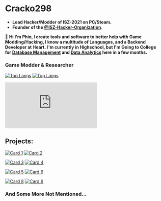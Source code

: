 # Cracko298
- **Lead Hacker/Modder of ISZ-2021 on PC/Steam.**
- **Founder of the [@ISZ-Hacker-Organization](https://github.com/ISZ-Hacker-Organization).**

:wave: **Hi I'm Phin, I create tools and software to better help with Game Modding/Hacking, I know a multitude of Languages, and a Backend Developer at Heart.**
**I'm currently in Highschool, but I'm Going to College for <ins>Database Management</ins> and <ins>Data Analytics</ins> here in a few months.**

### Game Modder & Researcher

[![Top Langs](https://github-readme-stats-git-masterrstaa-rickstaa.vercel.app/api/top-langs/?username=Cracko298&show_icons=true&langs_count=8&layout=donut&theme=dark&hide=html,scss,stylus,blade,jupyter%20notebook,tex,tcl,css,nix,javascript,gdb,glsl&show=prs_merged)](https://github.com/Cracko298)
[![Top Langs](https://github-readme-stats.vercel.app/api?username=Cracko298&theme=dark&show_icons=true)](https://github.com/Cracko298)

<embed src="https://skyline.github.com/cracko298/2023">

## Projects:

[![Card 1](https://github-readme-stats.vercel.app/api/pin/?username=Cracko298&repo=ISZ-2021-Plugin&show_icons=true&theme=dark)](https://github.com/Cracko298/ISZ-2021-Plugin)
[![Card 2](https://github-readme-stats.vercel.app/api/pin/?username=ISZ-Hacker-Organization&repo=I2plg-Loader&show_icons=true&theme=dark)](https://github.com/ISZ-Hacker-Organization/I2plg-Loader)

[![Card 3](https://github-readme-stats.vercel.app/api/pin/?username=ISZ-Hacker-Organization&repo=ISZ-ModMenu&show_icons=true&theme=dark)](https://github.com/ISZ-Hacker-Organization/ISZ-ModMenu)
[![Card 4](https://github-readme-stats.vercel.app/api/pin/?username=Cracko298&repo=ISZ-Universal-Unlocker&show_icons=true&theme=dark)](https://github.com/Cracko298/ISZ-Universal-Unlocker)

[![Card 5](https://github-readme-stats.vercel.app/api/pin/?username=ISZ-Hacker-Organization&repo=VS-Revisioned-Installer&show_icons=true&theme=dark)](https://github.com/ISZ-Hacker-Organization/VS-Revisioned-Installer)
[![Card 6](https://github-readme-stats.vercel.app/api/pin/?username=Cracko298&repo=NISZSE&show_icons=true&theme=dark)](https://github.com/Cracko298/NISZSE)

[![Card 8](https://github-readme-stats.vercel.app/api/pin/?username=Cracko298&repo=UE4-AES-Key-Extracting-Guide&show_icons=true&theme=dark)](https://github.com/Cracko298/UE4-AES-Key-Extracting-Guide)
[![Card 9](https://github-readme-stats.vercel.app/api/pin/?username=Cracko298&repo=Wobbly-Tooth-Save-Manager&show_icons=true&theme=dark)](https://github.com/Cracko298/Wobbly-Tooth-Save-Manager)

### And Some More Not Mentioned...
